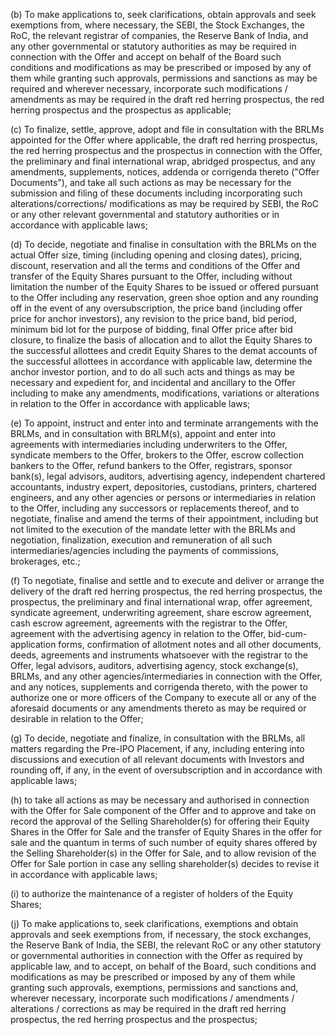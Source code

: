 (b) To make applications to, seek clarifications, obtain approvals and seek exemptions from, where necessary, the SEBI, the Stock Exchanges, the RoC, the relevant registrar of companies, the Reserve Bank of India, and any other governmental or statutory authorities as may be required in connection with the Offer and accept on behalf of the Board such conditions and modifications as may be prescribed or imposed by any of them while granting such approvals, permissions and sanctions as may be required and wherever necessary, incorporate such modifications / amendments as may be required in the draft red herring prospectus, the red herring prospectus and the prospectus as applicable;

(c) To finalize, settle, approve, adopt and file in consultation with the BRLMs appointed for the Offer where applicable, the draft red herring prospectus, the red herring prospectus and the prospectus in connection with the Offer, the preliminary and final international wrap, abridged prospectus, and any amendments, supplements, notices, addenda or corrigenda thereto ("Offer Documents"), and take all such actions as may be necessary for the submission and filing of these documents including incorporating such alterations/corrections/ modifications as may be required by SEBI, the RoC or any other relevant governmental and statutory authorities or in accordance with applicable laws;

(d) To decide, negotiate and finalise in consultation with the BRLMs on the actual Offer size, timing (including opening and closing dates), pricing, discount, reservation and all the terms and conditions of the Offer and transfer of the Equity Shares pursuant to the Offer, including without limitation the number of the Equity Shares to be issued or offered pursuant to the Offer including any reservation, green shoe option and any rounding off in the event of any oversubscription, the price band (including offer price for anchor investors), any revision to the price band, bid period, minimum bid lot for the purpose of bidding, final Offer price after bid closure, to finalize the basis of allocation and to allot the Equity Shares to the successful allottees and credit Equity Shares to the demat accounts of the successful allottees in accordance with applicable law, determine the anchor investor portion, and to do all such acts and things as may be necessary and expedient for, and incidental and ancillary to the Offer including to make any amendments, modifications, variations or alterations in relation to the Offer in accordance with applicable laws;

(e) To appoint, instruct and enter into and terminate arrangements with the BRLMs, and in consultation with BRLM(s), appoint and enter into agreements with intermediaries including underwriters to the Offer, syndicate members to the Offer, brokers to the Offer, escrow collection bankers to the Offer, refund bankers to the Offer, registrars, sponsor bank(s), legal advisors, auditors, advertising agency, independent chartered accountants, industry expert, depositories, custodians, printers, chartered engineers, and any other agencies or persons or intermediaries in relation to the Offer, including any successors or replacements thereof, and to negotiate, finalise and amend the terms of their appointment, including but not limited to the execution of the mandate letter with the BRLMs and negotiation, finalization, execution and remuneration of all such intermediaries/agencies including the payments of commissions, brokerages, etc.;

(f) To negotiate, finalise and settle and to execute and deliver or arrange the delivery of the draft red herring prospectus, the red herring prospectus, the prospectus, the preliminary and final international wrap, offer agreement, syndicate agreement, underwriting agreement, share escrow agreement, cash escrow agreement, agreements with the registrar to the Offer, agreement with the advertising agency in relation to the Offer, bid-cum-application forms, confirmation of allotment notes and all other documents, deeds, agreements and instruments whatsoever with the registrar to the Offer, legal advisors, auditors, advertising agency, stock exchange(s), BRLMs, and any other agencies/intermediaries in connection with the Offer, and any notices, supplements and corrigenda thereto, with the power to authorize one or more officers of the Company to execute all or any of the aforesaid documents or any amendments thereto as may be required or desirable in relation to the Offer;

(g) To decide, negotiate and finalize, in consultation with the BRLMs, all matters regarding the Pre-IPO Placement, if any, including entering into discussions and execution of all relevant documents with Investors and rounding off, if any, in the event of oversubscription and in accordance with applicable laws;

(h) to take all actions as may be necessary and authorised in connection with the Offer for Sale component of the Offer and to approve and take on record the approval of the Selling Shareholder(s) for offering their Equity Shares in the Offer for Sale and the transfer of Equity Shares in the offer for sale and the quantum in terms of such number of equity shares offered by the Selling Shareholder(s) in the Offer for Sale, and to allow revision of the Offer for Sale portion in case any selling shareholder(s) decides to revise it in accordance with applicable laws;

(i) to authorize the maintenance of a register of holders of the Equity Shares;

(j) To make applications to, seek clarifications, exemptions and obtain approvals and seek exemptions from, if necessary, the stock exchanges, the Reserve Bank of India, the SEBI, the relevant RoC or any other statutory or governmental authorities in connection with the Offer as required by applicable law, and to accept, on behalf of the Board, such conditions and modifications as may be prescribed or imposed by any of them while granting such approvals, exemptions, permissions and sanctions and, wherever necessary, incorporate such modifications / amendments / alterations / corrections as may be required in the draft red herring prospectus, the red herring prospectus and the prospectus;
